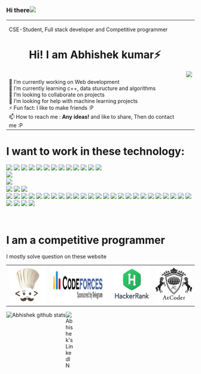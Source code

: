 ### Hi there<img src="https://media.giphy.com/media/hvRJCLFzcasrR4ia7z/giphy.gif" width="25px">
<table>
 <tr>
  <td>
    <p><span class="text-slider-items">CSE-Student, Full stack developer and Competitive programmer</span><strong class="text-slider"></strong></p>
<h1> <center> Hi! I am Abhishek kumar⚡ </center></h1>
<br>🔭 I’m currently working on Web development
<br>🌱 I’m currently learning c++, data sturucture and algorithms
<br>👯 I’m looking to collaborate on projects
<br>🤔 I’m looking for help with machine learning projects
<br>⚡  Fun fact: I like to make friends :P
<br>📫 How to reach me : <a herf="linkedin.com/in/abhishek-kumar-0989bb1bb" Abhishek kumar </a>
<strong> Any ideas! </strong> and like to share, Then do contact me :P
    </td>
    <td>
<img src="https://media.giphy.com/media/xT9IgzoKnwFNmISR8I/giphy.gif"> 
    </td>
  </tr>
  </table>
  <h1>I want to work in these technology:</h1>
 
<code><img height="50" src="https://www.vectorlogo.zone/logos/python/python-ar21.svg"></code>
<code><img height="50" src="https://www.vectorlogo.zone/logos/java/java-horizontal.svg"></code>
<code><img height="50" src="https://cdn.worldvectorlogo.com/logos/c.svg"></code>
<code><img height="50" src="https://img.icons8.com/dusk/344/scala.png"></code>
<code><img height="50" src="https://www.vectorlogo.zone/logos/rust-lang/rust-lang-icon.svg"></code>
<code><img height="50" src="https://www.vectorlogo.zone/logos/golang/golang-horizontal.svg"></code>
<code><img height="50" src="https://www.vectorlogo.zone/logos/php/php-horizontal.svg"></code>
<code><img height="50" src="https://www.vectorlogo.zone/logos/javascript/javascript-ar21.svg"></code>
<code><img height="50" src="https://www.vectorlogo.zone/logos/w3_html5/w3_html5-ar21.svg"></code>
<code><img height="50" src="https://www.vectorlogo.zone/logos/gnu_bash/gnu_bash-ar21.svg"></code>
<code><img height="50" src="https://www.vectorlogo.zone/logos/pocoo_flask/pocoo_flask-ar21.svg"></code>	
<code><img height="50" src="https://www.vectorlogo.zone/logos/djangoproject/djangoproject-ar21.svg"></code>	
<code><img height="50" src="https://www.vectorlogo.zone/logos/apache_spark/apache_spark-ar21.svg"></code>	
<code><img height="50" src="https://www.vectorlogo.zone/logos/amazon_aws/amazon_aws-ar21.svg"></code>	
<code><img height="50" src="https://www.vectorlogo.zone/logos/apache_hadoop/apache_hadoop-ar21.svg"></code>		
<code><img height="50" src="https://www.vectorlogo.zone/logos/apache_hive/apache_hive-ar21.svg"></code>	
<code><img height="50" src="https://www.vectorlogo.zone/logos/mongodb/mongodb-ar21.svg"></code>
<code><img height="50" src="https://www.vectorlogo.zone/logos/mysql/mysql-horizontal.svg"></code>	
<code><img height="50" src="https://www.vectorlogo.zone/logos/mariadb/mariadb-ar21.svg"></code>
<code><img height="50" src="https://www.vectorlogo.zone/logos/postgresql/postgresql-ar21.svg"></code>
<code><img height="50" src="https://www.vectorlogo.zone/logos/apache_kafka/apache_kafka-ar21.svg"></code>
<code><img height="50" src="https://www.vectorlogo.zone/logos/jetbrains/jetbrains-ar21.svg"></code>
<code><img height="50" src="https://img.icons8.com/color/344/intellij-idea.png"></code>
<code><img height="50" src="https://img.icons8.com/color/344/pycharm.png"></code>
<code><img height="50" src="https://www.vectorlogo.zone/logos/visualstudio_code/visualstudio_code-ar21.svg"></code>
<code><img height="50" src="https://img.icons8.com/fluent/344/visual-studio-2019.png"></code>
<code><img height="50" src="https://img.icons8.com/color/344/teradata.png"></code>
<code><img height="50" src="https://upload.wikimedia.org/wikipedia/commons/b/b6/PuTTY_icon_128px.png"></code>
<code><img height="50" src="https://upload.wikimedia.org/wikipedia/commons/d/de/WinSCP_Logo.png"></code>
<code><img height="50" src="https://cdn.worldvectorlogo.com/logos/sublime-text.svg"></code>
<code><img height="50" src="https://www.vectorlogo.zone/logos/vim/vim-ar21.svg"></code>
<code><img height="50" src="https://img.icons8.com/color/344/notepad-plus-plus.png"></code>
<code><img height="50" src="https://upload.wikimedia.org/wikipedia/commons/0/0b/UltraEditLogo.png"></code>
<code><img height="50" src="https://www.vectorlogo.zone/logos/github/github-ar21.svg"></code>
<code><img height="50" src="https://www.vectorlogo.zone/logos/apache/apache-official.svg"></code>
<code><img height="50" src="https://www.vectorlogo.zone/logos/opensource/opensource-ar21.svg"></code>
<code><img height="50" src="https://www.vectorlogo.zone/logos/redhat/redhat-ar21.svg"></code>
<code><img height="50" src="https://www.vectorlogo.zone/logos/gnu/gnu-ar21.svg"></code>
<code><img height="50" src="https://www.vectorlogo.zone/logos/gnome/gnome-ar21.svg"></code>
<code><img height="50" src="https://www.vectorlogo.zone/logos/bitbucket/bitbucket-ar21.svg"></code>
<code><img height="50" src="https://www.vectorlogo.zone/logos/gitlab/gitlab-ar21.svg"></code>
<code><img height="50" src="https://www.vectorlogo.zone/logos/atlassian_jira/atlassian_jira-ar21.svg"></code>
<code><img height="50" src="https://www.vectorlogo.zone/logos/git-scm/git-scm-ar21.svg"></code>
<code><img height="50" src="https://www.vectorlogo.zone/logos/linux/linux-ar21.svg"></code>
<code><img height="50" src="https://www.vectorlogo.zone/logos/ubuntu/ubuntu-ar21.svg"></code>
<code><img height="50" src="https://www.vectorlogo.zone/logos/centos/centos-ar21.svg"></code>
<code><img height="50" src="https://www.vectorlogo.zone/logos/getbootstrap/getbootstrap-ar21.svg"></code>
 


<br>
<h1> I am a competitive programmer </h1>
<p>I mostly solve question on these website</p>
<table>
<tr>
  <td><img src="codechef.jfif" height="100px" width="100px"</td>
   <td><img src="codeforces.PNG" height="100px" width="155px"></td>
    <td><img src="hacker.jfif" height="100px" width="100px"></td>
    <td><img src="atcoder.png" height="100px" width="100px"></td>
  </tr>
 </table>

 <img align="left" alt= "Abhishek github stats" src="https://github-readme-stats.vercel.app/api?username=inceptionabhishek&show_icons=true&theme=radical">


<a href="linkedin.com/in/abhishek-kumar-0989bb1bb">
  <img align="left" alt="Abhishek's LinkedIN" width="22px" src="https://raw.githubusercontent.com/peterthehan/peterthehan/master/assets/linkedin.svg" />
</a>

</a>



